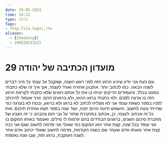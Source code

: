 ```yaml
---
date: 19-05-2023
time: 16:22
type: כתיבה
Tags:
- <%tp.file.tags(,)%>
aliases:
  - {{heading}}
  - 190520231622
---
```


# מועדון הכתיבה של יהודה 29

וגם כעת אני יודע שיגיע הרגע הזה לפני ראש השנה, שאקבל על עצמי כל מיני דברים לשנה הבאה. כמו לכתוב יותר. אתבונן אחורה ואגיד לעצמי, אוך איך זה שלא כתבתי כמעט בכלל. והעמודים הריקים יטיחו בו את כל אותם רגעים שלא כתבתי לקראת הרגע הזה בו ארצה לסכם. ולא כתבתי ברגע ההוא, ולא ברגעים ההם. ואיך אעמוד להיכתב לפניו בספר כשאת עצמי אני לא מצליח לכתוב לא ברגע ולא ברוגע, ובטח לא בערגה כפי שהייתי נוטה לחשוב. והשמש תיטה והיום יפנה, ועוד שנה בספר תצא ואחרת תיכנס. ואת כל זה אכתוב לעצמי, כן, אכתוב במחברת שחור על גבי חום צהבהב כי זה הצבע של מחברת סיכום השנים, ברגעים הבודדים בהם זורמות לי מילים. ואעמוד באותו המקום בו אני עומד בכל שנה, קצת אחר הוא המקום כפי שאולי אני מדמה לחשוב שגם אני ככה קצת אחר מאותו אדם שעמד שם בשנה הקודמת, מדמה לחשוב שאולי יכתוב אדם אחר לשנה העוקבת, ברגע הזה, שבו שנה נאספת.


